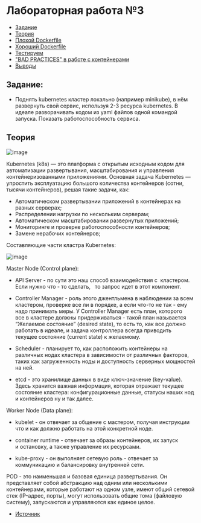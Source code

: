 # Лабораторная работа №3

- [Задание](#задание)
- [Теория](#теория)
- [Плохой Dockerfile](#плохой-dockerfile)
- [Хороший Dockerfile](#хороший-dockerfile)
- [Тестируем](#тестируем)
- ["BAD PRACTICES" в работе с контейнерами]("bad-practices"-в-работе-с-контейнерами)
- [Выводы](#выводы)

## Задание: 

* Поднять kubernetes кластер локально (например minikube), в нём развернуть свой сервис, используя 2-3 ресурса kubernetes. В идеале разворачивать кодом из yaml файлов одной командой запуска. Показать работоспособность сервиса.

## Теория

![image](https://github.com/user-attachments/assets/7f76e69e-d349-41a6-b8dd-40e44bae0668)

Kubernetes (k8s) — это платформа с открытым исходным кодом для автоматизации развертывания, масштабирования и управления контейнеризованными приложениями. Основная задача Kubernetes — упростить эксплуатацию большого количества контейнеров (сотни, тысячи контейнеров), решая такие задачи, как:

* Автоматическом развертывании приложений в контейнерах на разных серверах;
* Распределении нагрузки по нескольким серверам;
* Автоматическом масштабировании развернутых приложений;
* Мониторинге и проверке работоспособности контейнеров;
* Замене нерабочих контейнеров;

Составляющие части кластра Kubernetes:

![image](https://github.com/user-attachments/assets/113cbb9a-9245-408d-9d65-d60591349863)

Master Node (Control plane):

* API Server - по сути это наш способ взаимодействия с 
кластером. Если нужно что - то сделать,  
то запрос идет в этот компонент.

* Controller Manager - роль этого джентльмена в наблюдении за всем кластером, проверке все ли в порядке, а если что-то не так - ему надо принимать меры. У Controller Manager есть план, которого все в кластере должны придерживаться - такой план называется “Желаемое состояние” (desired state), то есть то, как все должно работать в идеале, и задача контроллера всегда приводить текущее состояние (current state) к желаемому.

* Scheduler - планирует то, как расположить контейнеры на различных нодах кластера в зависимости от различных факторов, таких как загруженность ноды и доступность серверных мощностей на ней.

* etcd - это хранилище данных в виде ключ-значение (key-value). Здесь хранится важная информация, которая отражает текущее состояние кластера: конфигурационные данные, статусы наших нод и контейнеров ну и так далее.

Worker Node (Data plane):

* kubelet - он отвечает за общение с мастером, получая инструкции что и как должно работать на этой конкретной ноде.

* container runtime - отвечает за образы контейнеров, их запуск и остановку, а также управление их ресурсами.

* kube-proxy - он выполняет сетевую роль - отвечает за коммуникацию и балансировку внутренней сети.

POD - это наименьшая и базовая единица развертывания. Он представляет собой абстракцию над одним или несколькими контейнерами, которые работают на одном узле, имеют общий сетевой стек (IP-адрес, порты), могут использовать общие тома (файловую систему), запускаются и управляются как единое целое.

- [Источник](https://www.youtube.com/watch?v=klmpiHLSuXA&ab_channel=MerionAcademy)

> 
